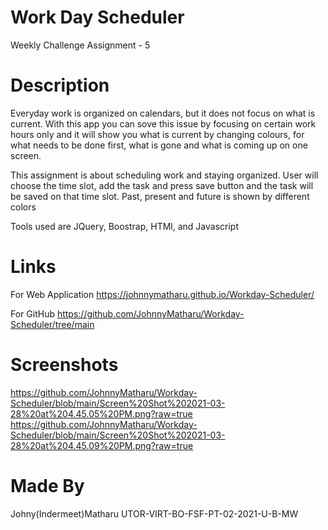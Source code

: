 # Work Day Scheduler 
Weekly Challenge Assignment - 5 

# Description
Everyday work is organized on calendars, but it does not focus on what is current. With this app you can sove this issue by focusing on certain work hours only and it will show you what is current by changing colours, for what needs to be done first, what is gone and what is coming up on one screen.

This assignment is about scheduling work and staying organized. User will choose the time slot, add the task and press save button and the task will be saved on that time slot. Past, present and future is shown by different colors 

Tools used are JQuery, Boostrap, HTMl, and Javascript

# Links
For Web Application
https://johnnymatharu.github.io/Workday-Scheduler/

For GitHub
https://github.com/JohnnyMatharu/Workday-Scheduler/tree/main

# Screenshots
https://github.com/JohnnyMatharu/Workday-Scheduler/blob/main/Screen%20Shot%202021-03-28%20at%204.45.05%20PM.png?raw=true
https://github.com/JohnnyMatharu/Workday-Scheduler/blob/main/Screen%20Shot%202021-03-28%20at%204.45.09%20PM.png?raw=true

# Made By
Johny(Indermeet)Matharu
UTOR-VIRT-BO-FSF-PT-02-2021-U-B-MW
